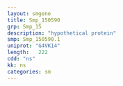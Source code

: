 ```yaml
---
layout: smgene
title: Smp_150590
grp: Smp_15
description: "hypothetical protein"
smp: Smp_150590.1
uniprot: "G4VK14"
length:   222
cdd: "ns"
kk: ns
categories: sm
---
```

